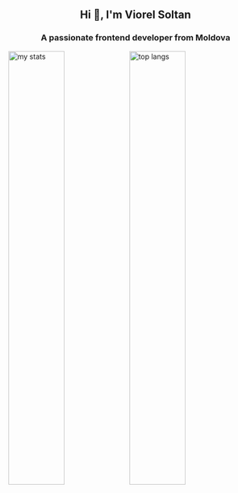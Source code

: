 <h2 align="center">Hi 👋, I'm Viorel Soltan</h2>
<h3 align="center">A passionate frontend developer from Moldova</h3>

<img alt="my stats" align="left" width="47%" src="https://github-readme-stats.vercel.app/api?username=bushido2014&show_icons=true&theme=transparent" />

<img alt="top langs" align="left" width="47%" src="https://github-readme-stats.vercel.app/api/top-langs/?username=bushido2014&layout=compact" />
